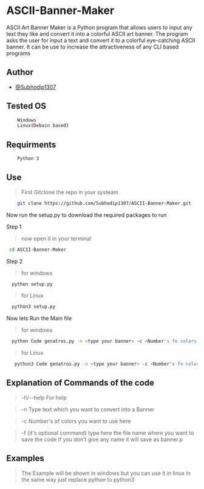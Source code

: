 # ASCII-Banner-Maker
ASCII Art Banner Maker is a Python program that allows users to input any text they like and convert it into a colorful ASCII art banner. The program asks the user for input a text and convert it to a colorful eye-catching ASCII banner. It can be use to increase the attractiveness  of any CLI based programs

## Author
- [@Subhodip1307](https://github.com/Subhodip1307)

## Tested OS
```bash
    Windows
    Linux(Debain based)
```
  
## Requirments
```bash
    Python 3
```
## Use
>First Gitclone the repo in your systeam
```bash
    git clone https://github.com/Subhodip1307/ASCII-Banner-Maker.git
```
Now run the setup.py to download the required packages to run

Step 1
> now open it in your terminal
```bash
 cd ASCII-Banner-Maker
```
Step 2
> for windows
```bash
  python setup.py
```
>for Linux
```bash
  python3 setup.py
```
Now lets Run the Main file

> for windows
```bash
  python Code genatros.py -n <type your banner> -c <Number's fo colors you want to use> -f <give a file name without extention to save the code> 
```
>for Linux
```bash
   python3 Code genatros.py -n <type your banner> -c <Number's fo colors you want to use> -f <give a file name without extention to save the code> 
```

## Explanation of Commands of the code

> -h/--help       For help

> -n              Type text which you want to convert into a Banner

> -c               Number's of colors you want to use here

> -f              (it's optional command) type here the file name where you want to save the code if you don't give any name it will save as banner.p

## Examples
> The Example will be shown in windows but you can use it in linux in the same way just replace python to python3



